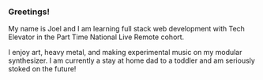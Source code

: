 ### Greetings!
My name is Joel and I am learning full stack web development with Tech Elevator in the Part Time National Live Remote cohort. 

I enjoy art, heavy metal, and making experimental music on my modular synthesizer. 
I am currently a stay at home dad to a toddler and am seriously stoked on the future! 
